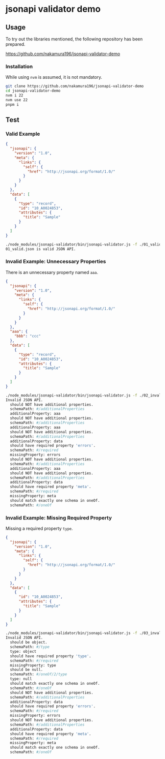 # jsonapi validator demo

## Usage

To try out the libraries mentioned, the following repository has been prepared.

https://github.com/nakamura196/jsonapi-validator-demo

### Installation

While using `nvm` is assumed, it is not mandatory.

```bash
git clone https://github.com/nakamura196/jsonapi-validator-demo
cd jsonapi-validator-demo
nvm i 22
nvm use 22
pnpm i
```

## Test

### Valid Example

```json
{
  "jsonapi": {
    "version": "1.0",
    "meta": {
      "links": {
        "self": {
          "href": "http://jsonapi.org/format/1.0/"
        }
      }
    }
  },
  "data": [
    {
      "type": "record",
      "id": "10_A0024853",
      "attributes": {
        "title": "Sample"
      }
    }
  ]
}
```

```bash
./node_modules/jsonapi-validator/bin/jsonapi-validator.js -f ./01_valid.json
01_valid.json is valid JSON API.
```

### Invalid Example: Unnecessary Properties

There is an unnecessary property named `aaa`.

```json
{
  "jsonapi": {
    "version": "1.0",
    "meta": {
      "links": {
        "self": {
          "href": "http://jsonapi.org/format/1.0/"
        }
      }
    }
  },
  "aaa": {
    "bbb": "ccc"
  },
  "data": [
    {
      "type": "record",
      "id": "10_A0024853",
      "attributes": {
        "title": "Sample"
      }
    }
  ]
}
```

```bash
./node_modules/jsonapi-validator/bin/jsonapi-validator.js -f ./02_invalid_additional_properties.json
Invalid JSON API.
  should NOT have additional properties.
  schemaPath: #/additionalProperties
  additionalProperty: aaa
  should NOT have additional properties.
  schemaPath: #/additionalProperties
  additionalProperty: aaa
  should NOT have additional properties.
  schemaPath: #/additionalProperties
  additionalProperty: data
  should have required property 'errors'.
  schemaPath: #/required
  missingProperty: errors
  should NOT have additional properties.
  schemaPath: #/additionalProperties
  additionalProperty: aaa
  should NOT have additional properties.
  schemaPath: #/additionalProperties
  additionalProperty: data
  should have required property 'meta'.
  schemaPath: #/required
  missingProperty: meta
  should match exactly one schema in oneOf.
  schemaPath: #/oneOf
```

### Invalid Example: Missing Required Property

Missing a required property `type`.

```json
{
  "jsonapi": {
    "version": "1.0",
    "meta": {
      "links": {
        "self": {
          "href": "http://jsonapi.org/format/1.0/"
        }
      }
    }
  },
  "data": [
    {
      "id": "10_A0024853",
      "attributes": {
        "title": "Sample"
      }
    }
  ]
}
```

```bash
./node_modules/jsonapi-validator/bin/jsonapi-validator.js -f ./03_invalid_missing_property.json
Invalid JSON API.
  should be object.
  schemaPath: #/type
  type: object
  should have required property 'type'.
  schemaPath: #/required
  missingProperty: type
  should be null.
  schemaPath: #/oneOf/2/type
  type: null
  should match exactly one schema in oneOf.
  schemaPath: #/oneOf
  should NOT have additional properties.
  schemaPath: #/additionalProperties
  additionalProperty: data
  should have required property 'errors'.
  schemaPath: #/required
  missingProperty: errors
  should NOT have additional properties.
  schemaPath: #/additionalProperties
  additionalProperty: data
  should have required property 'meta'.
  schemaPath: #/required
  missingProperty: meta
  should match exactly one schema in oneOf.
  schemaPath: #/oneOf
```
